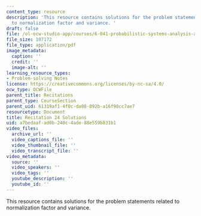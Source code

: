 ```yaml
---
content_type: resource
description: 'This resource contains solutions for the problem statements related
  to normalization factor and variance. '
draft: false
file: /ol-ocw-studio-app/courses/6-041-probabilistic-systems-analysis-and-applied-probability-fall-2010/a7bedaafad0b240c4ade88e559b831b1_MIT6_041F10_rec24_sol.pdf
file_size: 107172
file_type: application/pdf
image_metadata:
  caption: ''
  credit: ''
  image-alt: ''
learning_resource_types:
- Problem-solving Notes
license: https://creativecommons.org/licenses/by-nc-sa/4.0/
ocw_type: OCWFile
parent_title: Recitations
parent_type: CourseSection
parent_uid: 61319af1-4f0c-da08-892b-a16f98cc7ae7
resourcetype: Document
title: Recitation 24 Solutions
uid: a7bedaaf-ad0b-240c-4ade-88e559b831b1
video_files:
  archive_url: ''
  video_captions_file: ''
  video_thumbnail_file: ''
  video_transcript_file: ''
video_metadata:
  source: ''
  video_speakers: ''
  video_tags: ''
  youtube_description: ''
  youtube_id: ''
---
```

This resource contains solutions for the problem statements related to normalization factor and variance.